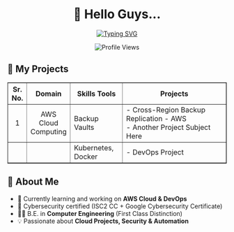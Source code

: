 <h1 align="center">👋 Hello Guys...</h1>

<p align="center">
  <a href="https://git.io/typing-svg">
    <img src="https://readme-typing-svg.demolab.com?font=Iceland&size=45&pause=1000&color=F75407&center=true&vCenter=true&width=1000&height=60&lines=I+am+AWS+Cloud+and+DevOps+Engineer!" alt="Typing SVG" />
  </a>
</p>

<p align="center">
  <img src="https://komarev.com/ghpvc/?username=koustubhjuvekar&label=Profile%20Views&color=F75407&style=flat" alt="Profile Views" />
</p>



## 📑 My Projects
<table border="1" style="width:100%;">
  <thead>
    <tr>
      <th style="width:5%; align:center;">Sr. No.</th>
      <th style="width:10%; align:center;">Domain</th>
      <th style="width:25%; align:center;">Skills Tools</th>
      <th style="width:60%; align:center;">Projects</th>
    </tr>
  </thead>
  <tbody>
    <tr>
      <td align="center">1</td>
      <td align="center">AWS Cloud Computing</td>
      <td>Backup Vaults</td>
      <td>
            <a href="https://github.com/koustubhjuvekar/My-Projects/tree/d77d8dc30f6f315d006c1905d5e9dd41f419c6aa/Project%20-%201" style="text-decoration:none; color:inherit;"> - Cross-Region Backup Replication - AWS</a> <br>
            <a href="https://github.com/koustubhjuvekar/My-Projects/tree/ANOTHER_COMMIT_ID/Project%20-%202" style="text-decoration:none; color:inherit;"> - Another Project Subject Here </a>
      </td>
    </tr>
    <tr>
      <td></td>
      <td></td>
      <td>Kubernetes, Docker</td>
      <td>
        <a href="https://github.com/koustubhjuvekar/My-Projects/tree/d77d8dc30f6f315d006c1905d5e9dd41f419c6aa/Project%20-%201" style="text-decoration:none; color:inherit;"> - DevOps Project</a>
      </td>
    </tr>
  </tbody>
</table>

## 🚀 About Me  
- 🌱 Currently learning and working on **AWS Cloud & DevOps**  
- 🔐 Cybersecurity certified (ISC2 CC + Google Cybersecurity Certificate)  
- 👨‍🎓 B.E. in **Computer Engineering** (First Class Distinction)  
- 💡 Passionate about **Cloud Projects, Security & Automation**  
